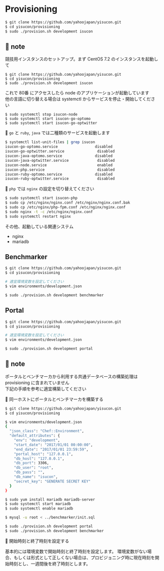 # Provisioning

```bash
$ git clone https://github.com/yahoojapan/yisucon.git
$ cd yisucon/provisioning
$ sudo ./provision.sh development isucon
```

## :memo: note

競技用インスタンスのセットアップ。まず CentOS 7.2 のインスタンスを起動して

```
$ git clone https://github.com/yahoojapan/yisucon.git
$ cd yisucon/provisioning
$ sudo ./provision.sh development isucon
```

これで 80番 にアクセスしたら node のアプリケーションが起動しています  
他の言語に切り替える場合は systemctl からサービスを停止・開始してください

```
$ sudo systemctl stop isucon-node
$ sudo systemctl start isucon-go-optomo
$ sudo systemctl start isucon-go-optwitter
```

:memo: `go` と `ruby`, `java` では二種類のサービスを起動します

```bash
$ systemctl list-unit-files | grep isucon
isucon-go-optomo.service                 disabled
isucon-go-optwitter.service               disabled
isucon-java-optomo.service               disabled
isucon-java-optwitter.service             disabled
isucon-node.service                       enabled
isucon-php.service                        disabled
isucon-ruby-optomo.service               disabled
isucon-ruby-optwitter.service             disabled
```

:memo: `php` では `nginx` の設定を切り替えてください

```bash
$ sudo systemctl start isucon-php
$ sudo cp /etc/nginx/nginx.conf /etc/nginx/nginx.conf.bak
$ sudo cp /etc/nginx/php-fpm.conf /etc/nginx/nginx.conf
$ sudo nginx -t -c /etc/nginx/nginx.conf
$ sudo systemctl restart nginx
```

その他、起動している関連システム

- nginx
- mariadb

## Benchmarker

```bash
$ git clone https://github.com/yahoojapan/yisucon.git
$ cd yisucon/provisioning

# 適宜環境変数を設定してください
$ vim environments/development.json

$ sudo ./provision.sh development benchmarker
```

## Portal

```bash
$ git clone https://github.com/yahoojapan/yisucon.git
$ cd yisucon/provisioning

# 適宜環境変数を設定してください
$ vim environments/development.json

$ sudo ./provision.sh development portal
```

## :memo: note

ポータルとベンチマーカから利用する共通データベースの構築処理は provisioning に含まれていません  
下記の手順を参考に適宜構築してください

:memo: 同一ホストにポータルとベンチマーカを構築する

```bash
$ git clone https://github.com/yahoojapan/yisucon.git
$ cd yisucon/provisioning

$ vim environments/development.json
{
  "json_class": "Chef::Environment",
  "default_attributes": {
    "env": "development",
    "start_date": "2017/01/01 00:00:00",
    "end_date": "2017/01/01 23:59:59",
    "portal_host": "127.0.0.1",
    "db_host": "127.0.0.1",
    "db_port": 3306,
    "db_user": "root",
    "db_pass": "",
    "db_name": "isucon",
    "secret_key": "GENERATE SECRET KEY"
  }
}

$ sudo yum install mariadb mariadb-server
$ sudo systemctl start mariadb
$ sudo systemctl enable mariadb

$ mysql -u root < ../benchmarker/init.sql

$ sudo ./provision.sh development portal
$ sudo ./provision.sh development benchmarker
```

:memo: 開始時刻と終了時刻を設定する

基本的には環境変数で開始時刻と終了時刻を設定します。
環境変数がない場合、もしくは形式として正しくない場合は、プロビジョニング時に現在時刻を開始時刻とし、一週間後を終了時刻とします。
